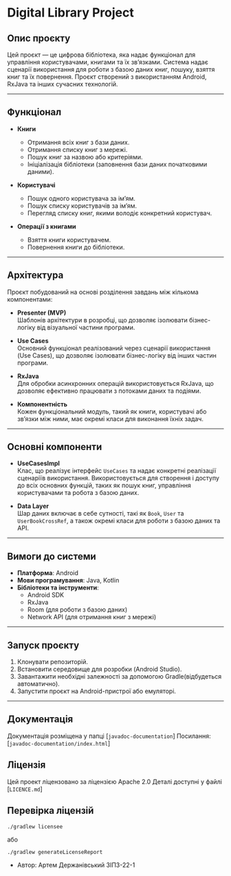 # Digital Library Project

## Опис проєкту

Цей проєкт — це цифрова бібліотека, яка надає функціонал для управління користувачами, книгами та їх зв’язками. Система надає сценарії використання для роботи з базою даних книг, пошуку, взяття книг та їх повернення. Проєкт створений з використанням Android, RxJava та інших сучасних технологій.

---

## Функціонал

- **Книги**
    - Отримання всіх книг з бази даних.
    - Отримання списку книг з мережі.
    - Пошук книг за назвою або критеріями.
    - Ініціалізація бібліотеки (заповнення бази даних початковими даними).

- **Користувачі**
    - Пошук одного користувача за ім’ям.
    - Пошук списку користувачів за ім’ям.
    - Перегляд списку книг, якими володіє конкретний користувач.

- **Операції з книгами**
    - Взяття книги користувачем.
    - Повернення книги до бібліотеки.

---

## Архітектура

Проєкт побудований на основі розділення завдань між кількома компонентами:

- **Presenter (MVP)**  
  Шаблонів архітектури в розробці, що дозволяє ізолювати бізнес-логіку від візуальної частини програми.

- **Use Cases**  
  Основний функціонал реалізований через сценарії використання (Use Cases), що дозволяє ізолювати бізнес-логіку від інших частин програми.

- **RxJava**  
  Для обробки асинхронних операцій використовується RxJava, що дозволяє ефективно працювати з потоками даних та подіями.

- **Компонентність**  
  Кожен функціональний модуль, такий як книги, користувачі або зв’язки між ними, має окремі класи для виконання їхніх задач.

---

## Основні компоненти

- **UseCasesImpl**  
  Клас, що реалізує інтерфейс `UseCases` та надає конкретні реалізації сценаріїв використання. Використовується для створення і доступу до всіх основних функцій, таких як пошук книг, управління користувачами та робота з базою даних.

- **Data Layer**  
  Шар даних включає в себе сутності, такі як `Book`, `User` та `UserBookCrossRef`, а також окремі класи для роботи з базою даних та API.

---

## Вимоги до системи

- **Платформа**: Android
- **Мови програмування**: Java, Kotlin
- **Бібліотеки та інструменти**:
    - Android SDK
    - RxJava
    - Room (для роботи з базою даних)
    - Network API (для отримання книг з мережі)

---

## Запуск проєкту

1. Клонувати репозиторій.
2. Встановити середовище для розробки (Android Studio).
3. Завантажити необхідні залежності за допомогою Gradle(відбудеться автоматично).
4. Запустити проєкт на Android-пристрої або емуляторі.

---

## Документація
Документація розміщена у папці [`javadoc-documentation`]
Посилання: [`javadoc-documentation/index.html`]

## Ліцензія
Цей проект ліцензовано за ліцензією Apache 2.0
Деталі доступні у файлі [`LICENCE.md`]

## Перевірка ліцензій

```
./gradlew licensee 
```
  або
```
./gradlew generateLicenseReport
```


* Автор: Артем Держанівський ЗІПЗ-22-1
